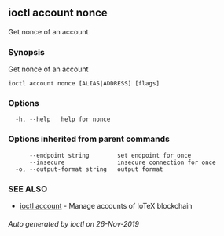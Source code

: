 ## ioctl account nonce

Get nonce of an account

### Synopsis

Get nonce of an account

```
ioctl account nonce [ALIAS|ADDRESS] [flags]
```

### Options

```
  -h, --help   help for nonce
```

### Options inherited from parent commands

```
      --endpoint string        set endpoint for once
      --insecure               insecure connection for once
  -o, --output-format string   output format
```

### SEE ALSO

* [ioctl account](ioctl_account.md)	 - Manage accounts of IoTeX blockchain

###### Auto generated by ioctl on 26-Nov-2019
